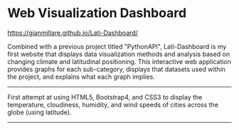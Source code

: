# Web Visualization Dashboard

https://gianmillare.github.io/Lati-Dashboard/

Combined with a previous project titled "PythonAPI", Lati-Dashboard is my first website that displays data visualization methods and analysis based on changing climate and latitudinal positioning. This interactive web application provides graphs for each sub-category, displays that datasets used within the project, and explains what each graph implies.

------------------------------------------------------------------------------------------------------------------------------

First attempt at using HTML5, Bootstrap4, and CSS3 to display the temperature, cloudiness, humidity, and wind speeds of cities across the globe (using latitude).

------------------------------------------------------------------------------------------------------------------------------
